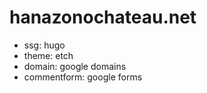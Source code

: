 # hanazonochateau.net

- ssg: hugo
- theme: etch
- domain: google domains
- commentform: google forms